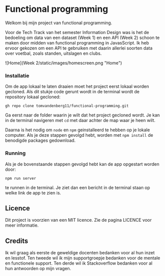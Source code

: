 # Functional programming

Welkom bij mijn project van functional programming. 

Voor de Tech Track van het semester Information Design was is het de bedoeling om data van een dataset (Week 1) en een API (Week 2)
schoon te maken door midden van functional programming in JavasScript. Ik heb ervoor gekozen om een API te gebruiken met daarin allerlei soorten data over voetbal, zoals standen, uitslagen en clubs.

![Home](Week 2/static/images/homescreen.png "Home")

### Installatie

Om de app lokaal te laten draaien moet het project eerst lokaal worden gecloned.
Als dit stukje code gerunt wordt in de terminal wordt de repository lokaal gecloned:

`gh repo clone tomvandenberg11/functional-programming.git`

Ga eerst naar de folder waarin je wilt dat het project gecloned wordt. Je kan in de terminal navigeren met `cd` met daar achter de map waar je heen wilt.

Daarna is het nodig om `node` en `npm` geinstalleerd te hebben op je lokale computer. Als je deze stappen gevolgd hebt, worden met `npm install` de benodigde packages gedownload.

### Running
Als je de bovenstaande stappen gevolgd hebt kan de app opgestart worden door:

`npm run server`

te runnen in de terminal.
Je ziet dan een bericht in de terminal staan op welke link de app te zien is.


## Licence
Dit project is voorzien van een MIT licence. Zie de pagina LICENCE voor meer informatie.

## Credits
Ik wil graag als eerste de geweldige docenten bedanken voor al hun inzet en lesstof. Ten tweede wil ik mijn supportgroepje bedanken voor de mentale en functionele support. Ten derde wil
ik Stackoverflow bedanken voor al hun antwoorden op mijn vragen. 
